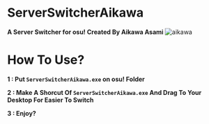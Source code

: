 # ServerSwitcherAikawa
**A Server Switcher for osu! Created By Aikawa Asami**
![aikawa](https://github.com/AikawaAsami/ServerSwitcherAikawa/assets/114198361/a20aa48a-34f9-4a30-a00f-bc319fedd530)
 
# How To Use?
**1 : Put `ServerSwitcherAikawa.exe` on osu! Folder**

**2 : Make A Shorcut Of `ServerSwitcherAikawa.exe` And Drag To Your Desktop For Easier To Switch**

**3 : Enjoy?**

> 
